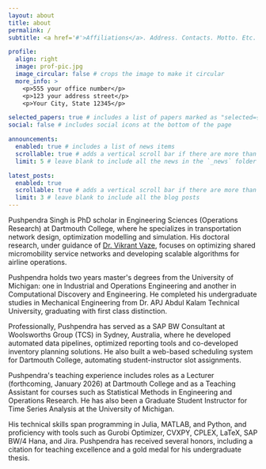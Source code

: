 ```yaml
---
layout: about
title: about
permalink: /
subtitle: <a href='#'>Affiliations</a>. Address. Contacts. Motto. Etc.

profile:
  align: right
  image: prof-pic.jpg
  image_circular: false # crops the image to make it circular
  more_info: >
    <p>555 your office number</p>
    <p>123 your address street</p>
    <p>Your City, State 12345</p>

selected_papers: true # includes a list of papers marked as "selected={true}"
social: false # includes social icons at the bottom of the page

announcements:
  enabled: true # includes a list of news items
  scrollable: true # adds a vertical scroll bar if there are more than 3 news items
  limit: 5 # leave blank to include all the news in the `_news` folder

latest_posts:
  enabled: true
  scrollable: true # adds a vertical scroll bar if there are more than 3 new posts items
  limit: 3 # leave blank to include all the blog posts
---
```


Pushpendra Singh is PhD scholar in Engineering Sciences (Operations Research) at Dartmouth College, where he specializes in transportation network design, optimization modelling and simulation. His doctoral research, under guidance of [Dr. Vikrant Vaze](https://engineering.dartmouth.edu/community/faculty/vikrant-vaze), focuses on optimizing shared micromobility service networks and developing scalable algorithms for airline operations.

Pushpendra holds two years master's degrees from the University of Michigan: one in Industrial and Operations Engineering and another in Computational Discovery and Engineering. He completed his undergraduate studies in Mechanical Engineering from Dr. APJ Abdul Kalam Technical University, graduating with first class distinction.

Professionally, Pushpendra has served as a SAP BW Consultant at Woolsworths Group (TCS) in Sydney, Australia, where he developed automated data pipelines, optimized reporting tools and co-developed inventory planning solutions. He also built a web-based scheduling system for Dartmouth College, automating student-instructor slot assignments. 

Pushpendra's teaching experience includes roles as a Lecturer (forthcoming, January 2026) at Dartmouth College and as a Teaching Assistant for courses such as Statistical Methods in Engineering and Operations Research. He has also been a Graduate Student Instructor for Time Series Analysis at the University of Michigan. 

His technical skills span programming in Julia, MATLAB, and Python, and proficiency with tools such as Gurobi Optimizer, CVXPY, CPLEX, LaTeX, SAP BW/4 Hana, and Jira. Pushpendra has received several honors, including a citation for teaching excellence and a gold medal for his undergraduate thesis.
